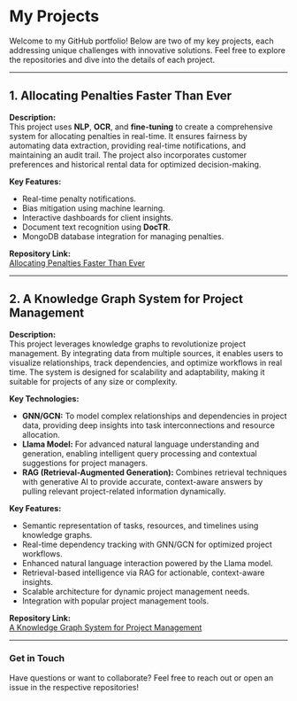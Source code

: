 # My Projects

Welcome to my GitHub portfolio! Below are two of my key projects, each addressing unique challenges with innovative solutions. Feel free to explore the repositories and dive into the details of each project.

---

## 1. Allocating Penalties Faster Than Ever
**Description:**  
This project uses **NLP**, **OCR**, and **fine-tuning** to create a comprehensive system for allocating penalties in real-time. It ensures fairness by automating data extraction, providing real-time notifications, and maintaining an audit trail. The project also incorporates customer preferences and historical rental data for optimized decision-making.

**Key Features:**  
- Real-time penalty notifications.  
- Bias mitigation using machine learning.  
- Interactive dashboards for client insights.  
- Document text recognition using **DocTR**.  
- MongoDB database integration for managing penalties.  

**Repository Link:**  
[Allocating Penalties Faster Than Ever](https://github.com/amineBagh/SPN.git)

---

## 2. A Knowledge Graph System for Project Management
**Description:**  
This project leverages knowledge graphs to revolutionize project management. By integrating data from multiple sources, it enables users to visualize relationships, track dependencies, and optimize workflows in real time. The system is designed for scalability and adaptability, making it suitable for projects of any size or complexity.

**Key Technologies:**  
- **GNN/GCN:** To model complex relationships and dependencies in project data, providing deep insights into task interconnections and resource allocation.  
- **Llama Model:** For advanced natural language understanding and generation, enabling intelligent query processing and contextual suggestions for project managers.  
- **RAG (Retrieval-Augmented Generation):** Combines retrieval techniques with generative AI to provide accurate, context-aware answers by pulling relevant project-related information dynamically.

**Key Features:**  
- Semantic representation of tasks, resources, and timelines using knowledge graphs.  
- Real-time dependency tracking with GNN/GCN for optimized project workflows.  
- Enhanced natural language interaction powered by the Llama model.  
- Retrieval-based intelligence via RAG for actionable, context-aware insights.  
- Scalable architecture for dynamic project management needs.  
- Integration with popular project management tools.   

**Repository Link:**  
[A Knowledge Graph System for Project Management](https://github.com/amineBagh/TenStep_Project.git)

---

### Get in Touch
Have questions or want to collaborate? Feel free to reach out or open an issue in the respective repositories!
